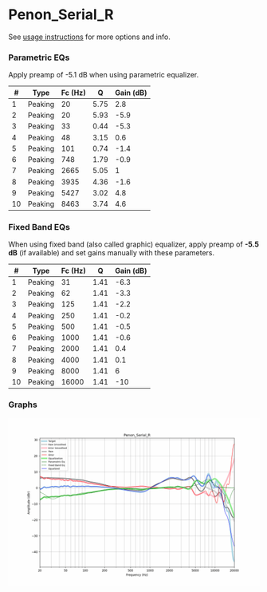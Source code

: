 # Penon_Serial_R
See [usage instructions](https://github.com/jaakkopasanen/AutoEq#usage) for more options and info.

### Parametric EQs
Apply preamp of -5.1 dB when using parametric equalizer.

|   # | Type    |   Fc (Hz) |    Q |   Gain (dB) |
|-----|---------|-----------|------|-------------|
|   1 | Peaking |        20 | 5.75 |         2.8 |
|   2 | Peaking |        20 | 5.93 |        -5.9 |
|   3 | Peaking |        33 | 0.44 |        -5.3 |
|   4 | Peaking |        48 | 3.15 |         0.6 |
|   5 | Peaking |       101 | 0.74 |        -1.4 |
|   6 | Peaking |       748 | 1.79 |        -0.9 |
|   7 | Peaking |      2665 | 5.05 |         1   |
|   8 | Peaking |      3935 | 4.36 |        -1.6 |
|   9 | Peaking |      5427 | 3.02 |         4.8 |
|  10 | Peaking |      8463 | 3.74 |         4.6 |

### Fixed Band EQs
When using fixed band (also called graphic) equalizer, apply preamp of **-5.5 dB** (if available) and set gains manually with these parameters.

|   # | Type    |   Fc (Hz) |    Q |   Gain (dB) |
|-----|---------|-----------|------|-------------|
|   1 | Peaking |        31 | 1.41 |        -6.3 |
|   2 | Peaking |        62 | 1.41 |        -3.3 |
|   3 | Peaking |       125 | 1.41 |        -2.2 |
|   4 | Peaking |       250 | 1.41 |        -0.2 |
|   5 | Peaking |       500 | 1.41 |        -0.5 |
|   6 | Peaking |      1000 | 1.41 |        -0.6 |
|   7 | Peaking |      2000 | 1.41 |         0.4 |
|   8 | Peaking |      4000 | 1.41 |         0.1 |
|   9 | Peaking |      8000 | 1.41 |         6   |
|  10 | Peaking |     16000 | 1.41 |       -10   |

### Graphs
![](./Penon_Serial_R.png)
